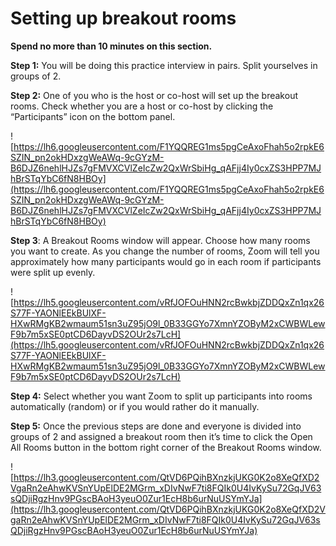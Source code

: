 # Setting up breakout rooms

**Spend no more than 10 minutes on this section.**

**Step 1:** You will be doing this practice interview in pairs. Split yourselves in groups of 2.

**Step 2:** One of you who is the host or co-host will set up the breakout rooms. Check whether you are a host or co-host by clicking the “Participants” icon on the bottom panel.

![https://lh6.googleusercontent.com/F1YQQREG1ms5pgCeAxoFhah5o2rpkE6SZIN_pn2okHDxzgWeAWq-9cGYzM-B6DJZ6nehlHJZs7gFMVXCVlZeIcZw2QxWrSbiHg_qAFjj4Iy0cxZS3HPP7MJhBrSTqYbC6fN8HBOy](https://lh6.googleusercontent.com/F1YQQREG1ms5pgCeAxoFhah5o2rpkE6SZIN_pn2okHDxzgWeAWq-9cGYzM-B6DJZ6nehlHJZs7gFMVXCVlZeIcZw2QxWrSbiHg_qAFjj4Iy0cxZS3HPP7MJhBrSTqYbC6fN8HBOy)

**Step 3**: A Breakout Rooms window will appear. Choose how many rooms you want to create. As you change the number of rooms, Zoom will tell you approximately how many participants would go in each room if participants were split up evenly.

![https://lh5.googleusercontent.com/vRfJOFOuHNN2rcBwkbjZDDQxZn1qx26S77F-YAONlEEkBUlXF-HXwRMgKB2wmaum51sn3uZ95jO9l_0B33GGYo7XmnYZOByM2xCWBWLewF9b7m5xSE0ptCD6DayvDS2OUr2s7LcH](https://lh5.googleusercontent.com/vRfJOFOuHNN2rcBwkbjZDDQxZn1qx26S77F-YAONlEEkBUlXF-HXwRMgKB2wmaum51sn3uZ95jO9l_0B33GGYo7XmnYZOByM2xCWBWLewF9b7m5xSE0ptCD6DayvDS2OUr2s7LcH)

**Step 4:** Select whether you want Zoom to split up participants into rooms automatically (random) or if you would rather do it manually.

**Step 5:** Once the previous steps are done and everyone is divided into groups of 2 and assigned a breakout room then it’s time to click the Open All Rooms button in the bottom right corner of the Breakout Rooms window.

![https://lh3.googleusercontent.com/QtVD6PQihBXnzkjUKG0K2o8XeQfXD2VgaRn2eAhwKVSnYUpElDE2MGrm_xDIvNwF7ti8FQIk0U4IvKySu72GqJV63sQDjiRgzHnv9PGscBAoH3yeuO0Zur1EcH8b6urNuUSYmYJa](https://lh3.googleusercontent.com/QtVD6PQihBXnzkjUKG0K2o8XeQfXD2VgaRn2eAhwKVSnYUpElDE2MGrm_xDIvNwF7ti8FQIk0U4IvKySu72GqJV63sQDjiRgzHnv9PGscBAoH3yeuO0Zur1EcH8b6urNuUSYmYJa)
